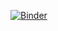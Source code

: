 [![Binder](https://mybinder.org/badge.svg)](https://mybinder.org/v2/gh/BielStela/Recamans_sequence/master)
